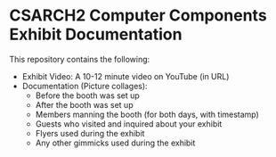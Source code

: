 # CSARCH2 Computer Components Exhibit Documentation

This repository contains the following:
- Exhibit Video: A 10-12 minute video on YouTube (in URL)
- Documentation (Picture collages):
  - Before the booth was set up
  - After the booth was set up
  - Members manning the booth (for both days, with timestamp)
  - Guests who visited and inquired about your exhibit
  - Flyers used during the exhibit
  - Any other gimmicks used during the exhibit
